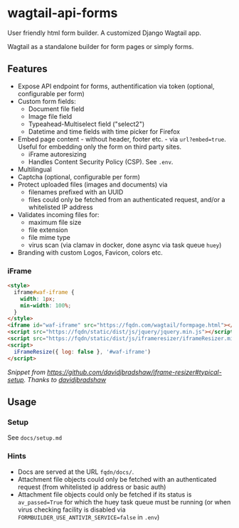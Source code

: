 # wagtail-api-forms

User friendly html form builder. A customized Django Wagtail app.

Wagtail as a standalone builder for form pages or simply forms.

## Features

* Expose API endpoint for forms, authentification via token (optional, configurable per form)
* Custom form fields:
  * Document file field
  * Image file field
  * Typeahead-Multiselect field ("select2")
  * Datetime and time fields with time picker for Firefox
* Embed page content - without header, footer etc. - via ``url?embed=true``. Useful for embedding only the form on third party sites.
  * iFrame autoresizing
  * Handles Content Security Policy (CSP). See `.env`.
* Multilingual
* Captcha (optional, configurable per form)
* Protect uploaded files (images and documents) via
  * filenames prefixed with an UUID
  * files could only be fetched from an authenticated request, and/or a whitelisted IP address
* Validates incoming files for: 
  * maximum file size
  * file extension
  * file mime type
  * virus scan (via clamav in docker, done async via task queue `huey`)
* Branding with custom Logos, Favicon, colors etc.

### iFrame

```html
<style>
  iframe#waf-iframe {
    width: 1px;
    min-width: 100%;
  }
</style>
<iframe id="waf-iframe" src="https://fqdn.com/wagtail/formpage.html"></iframe>
<script src="https://fqdn/static/dist/js/jquery/jquery.min.js"></script>
<script src="https://fqdn/static/dist/js/iframeresizer/iframeResizer.min.js"></script> 
<script>
  iFrameResize({ log: false }, '#waf-iframe')
</script>
```

*Snippet from https://github.com/davidjbradshaw/iframe-resizer#typical-setup. Thanks to [davidjbradshaw](https://github.com/davidjbradshaw/iframe-resizer)*

## Usage

### Setup

See `docs/setup.md`

### Hints

* Docs are served at the URL `fqdn/docs/`.
* Attachment file objects could only be fetched with an authenticated request (from whitelisted ip address or basic auth)
* Attachment file objects could only be fetched if its status is ``av_passed=True`` for which the huey task queue must be running (or when virus checking facility is disabled via `FORMBUILDER_USE_ANTIVIR_SERVICE=false` in `.env`)
